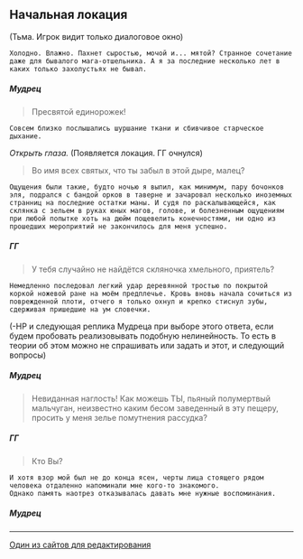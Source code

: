 ## Начальная локация ##
(Тьма. Игрок видит только диалоговое окно)

    Холодно. Влажно. Пахнет сыростью, мочой и... мятой? Странное сочетание даже для бывалого мага-отшельника. А я за последние несколько лет в каких только захолустьях не бывал.
##### Мудрец #####
>Пресвятой единорожек!

    Совсем близко послышались шуршание ткани и сбивчивое старческое дыхание.
*Открыть глаза.* (Появляется локация. ГГ очнулся)
>Во имя всех святых, что ты забыл в этой дыре, малец?

    Ощущения были такие, будто ночью я выпил, как минимум, пару бочонков эля, подрался с бандой орков в таверне и зачаровал несколько иноземных странниц на последние остатки маны. И судя по раскалывающейся, как склянка с зельем в руках юных магов, голове, и болезненным ощущениям при любой попытке хоть на дюйм пощевелить конечностями, ни одно из прошедших мероприятий не закончилось для меня успешно.
##### ГГ #####
>У тебя случайно не найдётся скляночка хмельного, приятель?

    Немедленно последовал легкий удар деревянной тростью по покрытой коркой ножевой ране на моём предплечье. Кровь вновь начала сочиться из поврежденной плоти, отчего я только охнул и крепко стиснул зубы, сдерживая пришедшие на ум словечки.
(-HP и следующая реплика Мудреца при выборе этого ответа, если будем пробовать реализовывать подобную нелинейность. То есть в теории об этом можно не спрашивать или задать и этот, и следующий вопросы)
##### Мудрец #####
>Невиданная наглость! Как можешь ТЫ, пьяный полумертвый мальчуган, неизвестно каким бесом заведенный в эту пещеру, просить у меня зелье помутнения рассудка?

##### ГГ #####
>Кто Вы?

    И хотя взор мой был не до конца ясен, черты лица стоящего рядом человека отдаленно напоминали мне кого-то знакомого.
    Однако память наотрез отказывалась давать мне нужные воспоминания.

##### Мудрец #####

___
[Один из сайтов для редактирования](https://dillinger.io/)
